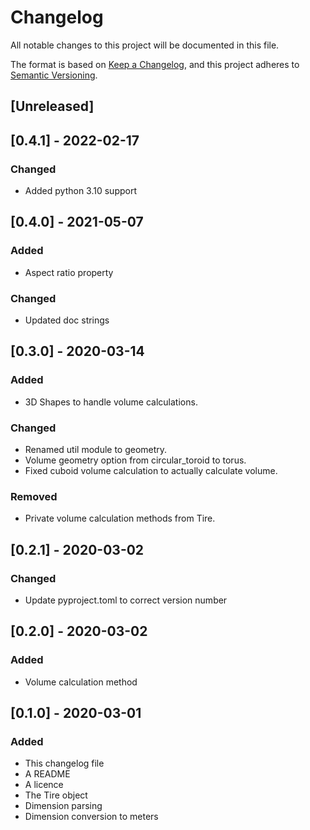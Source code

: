 # Changelog
All notable changes to this project will be documented in this file.

The format is based on [Keep a Changelog](https://keepachangelog.com/en/1.0.0/),
and this project adheres to [Semantic Versioning](https://semver.org/spec/v2.0.0.html).

## [Unreleased]

## [0.4.1] - 2022-02-17
### Changed
- Added python 3.10 support

## [0.4.0] - 2021-05-07
### Added
- Aspect ratio property

### Changed
- Updated doc strings

## [0.3.0] - 2020-03-14
### Added
- 3D Shapes to handle volume calculations.

### Changed
- Renamed util module to geometry.
- Volume geometry option from circular_toroid to torus.
- Fixed cuboid volume calculation to actually calculate volume.

### Removed
- Private volume calculation methods from Tire.

## [0.2.1] - 2020-03-02
### Changed
- Update pyproject.toml to correct version number

## [0.2.0] - 2020-03-02
### Added
- Volume calculation method

## [0.1.0] - 2020-03-01
### Added
- This changelog file
- A README
- A licence
- The Tire object
- Dimension parsing
- Dimension conversion to meters
